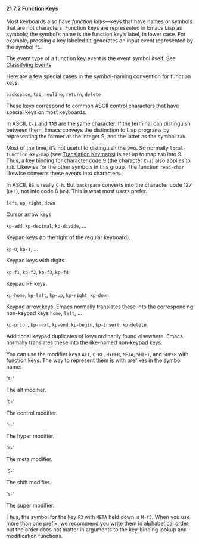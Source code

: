 

#### 21.7.2 Function Keys

Most keyboards also have *function keys*—keys that have names or symbols that are not characters. Function keys are represented in Emacs Lisp as symbols; the symbol’s name is the function key’s label, in lower case. For example, pressing a key labeled `F1` generates an input event represented by the symbol `f1`.

The event type of a function key event is the event symbol itself. See [Classifying Events](Classifying-Events.html).

Here are a few special cases in the symbol-naming convention for function keys:

`backspace`, `tab`, `newline`, `return`, `delete`

These keys correspond to common ASCII control characters that have special keys on most keyboards.

In ASCII, `C-i` and `TAB` are the same character. If the terminal can distinguish between them, Emacs conveys the distinction to Lisp programs by representing the former as the integer 9, and the latter as the symbol `tab`.

Most of the time, it’s not useful to distinguish the two. So normally `local-function-key-map` (see [Translation Keymaps](Translation-Keymaps.html)) is set up to map `tab` into 9. Thus, a key binding for character code 9 (the character `C-i`) also applies to `tab`. Likewise for the other symbols in this group. The function `read-char` likewise converts these events into characters.

In ASCII, `BS` is really `C-h`. But `backspace` converts into the character code 127 (`DEL`), not into code 8 (`BS`). This is what most users prefer.

`left`, `up`, `right`, `down`

Cursor arrow keys

`kp-add`, `kp-decimal`, `kp-divide`, …

Keypad keys (to the right of the regular keyboard).

`kp-0`, `kp-1`, …

Keypad keys with digits.

`kp-f1`, `kp-f2`, `kp-f3`, `kp-f4`

Keypad PF keys.

`kp-home`, `kp-left`, `kp-up`, `kp-right`, `kp-down`

Keypad arrow keys. Emacs normally translates these into the corresponding non-keypad keys `home`, `left`, …

`kp-prior`, `kp-next`, `kp-end`, `kp-begin`, `kp-insert`, `kp-delete`

Additional keypad duplicates of keys ordinarily found elsewhere. Emacs normally translates these into the like-named non-keypad keys.

You can use the modifier keys `ALT`, `CTRL`, `HYPER`, `META`, `SHIFT`, and `SUPER` with function keys. The way to represent them is with prefixes in the symbol name:

‘`A-`’

The alt modifier.

‘`C-`’

The control modifier.

‘`H-`’

The hyper modifier.

‘`M-`’

The meta modifier.

‘`S-`’

The shift modifier.

‘`s-`’

The super modifier.

Thus, the symbol for the key `F3` with `META` held down is `M-f3`. When you use more than one prefix, we recommend you write them in alphabetical order; but the order does not matter in arguments to the key-binding lookup and modification functions.
